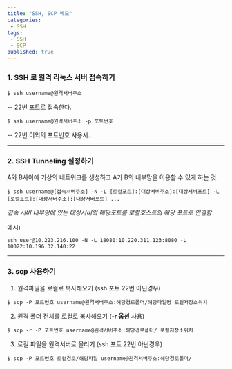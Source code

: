 ```yaml
---
title: "SSH, SCP 메모"
categories:
 - SSH
tags:
 - SSH
 - SCP
published: true
---
```


### 1. SSH 로 원격 리눅스 서버 접속하기
```
$ ssh username@원격서버주소
```
-- 22번 포트로 접속한다.

```
$ ssh username@원격서버주소 -p 포트번호
```
-- 22번 이외의 포트번호 사용시..

---
### 2. SSH Tunneling 설정하기
A와 B사이에 가상의 네트워크를 생성하고 A가 B의 내부망을 이용할 수 있게 하는 것.
```
$ ssh username@[접속서버주소] -N -L [로컬포트]:[대상서버주소]:[대상서버포트] -L [로컬포트]:[대상서버주소]:[대상서버포트] ...
```
*접속 서버 내부망에 있는 대상서버의 해당포트를 로컬호스트의 해당 포트로 연결함*

예시)
```
ssh user@10.223.216.100 -N -L 18080:10.220.311.123:8080 -L 10022:10.196.32.140:22
```

---
### 3. scp 사용하기
1. 원격파일을 로컬로 복사해오기 (ssh 포트 22번 아닌경우)
```
$ scp -P 포트번호 username@원격서버주소:해당경로폴더/해당파일명 로컬저장소위치
```

2. 원격 폴더 전체를 로컬로 복사해오기 (**-r 옵션** 사용)
```
$ scp -r -P 포트번호 username@원격서버주소:해당경로폴더/ 로컬저장소위치
```

3. 로컬 파일을 원격서버로 올리기 (ssh 포트 22번 아닌경우)
```
$ scp -P 포트번호 로컬경로/해당파일 username@원격서버주소:해당경로폴더/
```

<!--stackedit_data:
eyJoaXN0b3J5IjpbLTE1MDA3MjAxODIsLTExNjgwMTY4NTAsLT
ExMDA5MjMyMV19
-->